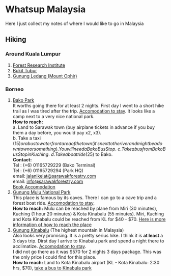 # Whatsup Malaysia
Here I just collect my notes of where I would like to go in Malaysia
## Hiking
### Around Kuala Lumpur
1. [Forest Research Institute](https://goo.gl/maps/FRuUqgyMrMB6Apyk9)
2. [Bukit Tubur](https://goo.gl/maps/5cmP9LkMG48QnGXC6)
3. [Gunung Ledang (Mount Ophir)](https://goo.gl/maps/pAyKHu3gnrjTwqJc6)

### Borneo
1. [Bako Park](https://sarawakforestry.com/parks-and-reserves/bako-national-park/) \
It worths going there for at least 2 nights. First day I went to a short hike trail as I was tired after the trip. [Accomodation to stay](https://bakonationalpark.my/accommodation/). It looks like a camp next to a very nice national park. \
**How to reach:** \
a. Land to Sarawak town (buy airplane tickets in advance if you buy them a day before, you would pay x2, x3). \
b. Take a taxi ($15) or a bus to waterfront area of the town (it's next to the river and might be a downtown or something). You will need a Bako Bus Stop. \
c. Take a bus from Bako Bus Stop in Kuching. \
d. Take a boat ride ($25) to Bako. \
**Contact:** \
Tel : (+6) 01165729229 (Bako Terminal) \
Tel : (+6) 01165729294 (Park HQ) \
email: jalanikelat@sarawakforestry.com \
email: info@sarawakforestry.com \
[Book Accomodation](https://ebooking.sarawak.gov.my)
3. [Gunung Mulu National Park](https://mulupark.com/) \
This place is famous by its caves. There I can go to a cave trip and a forest boat ride. [Accomodation to stay](https://mulupark.com/accomodations-facilities/#discovery-centre). \
**How to reach:** Mulu can be reached by plane from Miri (30 minutes), Kuching (1 hour 20 minutes) & Kota Kinabalu (55 minutes). Miri, Kuching and Kota Kinabalu could be reached from KL for $40 - $70. [Here is more information of how to reach the place](https://mulupark.com/plan-your-trip/)
2. [Gunung Kinabalu](https://www.mountkinabalu.com/) (The highest mountain in Malaysia) \
Also looks very promising. It is a pretty serius hike. I think it is **at least** a 3 days trip. Dirst day I arrive to Kinabalu park and spend a night there to acclimatize. [Accomodation to stay](https://www.mountkinabalu.com/stay/kinabalu-park). \
I did not go there as it was $570 for 2 nights 3 days package. This was the only price I could find for this place. \
**How to reach:** Land to Kota Kinabalu airport (KL - Kota Kinabalu: 2:30 hrs, $70), [take a bus to Kinabula park](https://www.mountkinabalu.com/packages/mount-kinabalu-shuttle-transfers-kinabalu-park)
